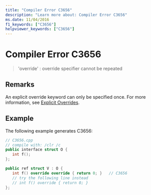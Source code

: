 ```yaml
---
title: "Compiler Error C3656"
description: "Learn more about: Compiler Error C3656"
ms.date: 11/04/2016
f1_keywords: ["C3656"]
helpviewer_keywords: ["C3656"]
---
```

# Compiler Error C3656

> 'override' : override specifier cannot be repeated

## Remarks

An explicit override keyword can only be specified once. For more information, see [Explicit Overrides](../../extensions/explicit-overrides-cpp-component-extensions.md).

## Example

The following example generates C3656:

```cpp
// C3656.cpp
// compile with: /clr /c
public interface struct O {
   int f();
};

public ref struct V : O {
   int f() override override { return 0; }   // C3656
   // try the following line instead
   // int f() override { return 0; }
};
```
